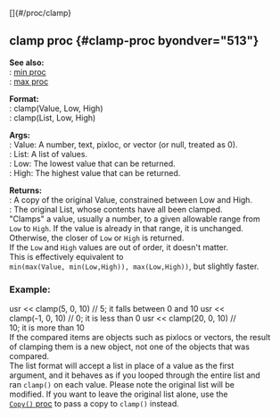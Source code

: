 []{#/proc/clamp}    
## clamp proc {#clamp-proc byondver="513"}    
**See also:**    
:   [min proc](/ref/proc/min)    
:   [max proc](/ref/proc/max)    
<!-- -->    
**Format:**    
:   clamp(Value, Low, High)    
:   clamp(List, Low, High)    
<!-- -->    
**Args:**    
:   Value: A number, text, pixloc, or vector (or null, treated as 0).    
:   List: A list of values.    
:   Low: The lowest value that can be returned.    
:   High: The highest value that can be returned.    
<!-- -->    
**Returns:**    
:   A copy of the original Value, constrained between Low and High.    
:   The original List, whose contents have all been clamped.    
\"Clamps\" a value, usually a number, to a given allowable range from    
`Low` to `High`. If the value is already in that range, it is unchanged.    
Otherwise, the closer of `Low` or `High` is returned.    
If the `Low` and `High` values are out of order, it doesn\'t matter.    
This is effectively equivalent to    
`min(max(Value, min(Low,High)), max(Low,High))`, but slightly faster.    
### Example:    
usr \<\< clamp(5, 0, 10) // 5; it falls between 0 and 10 usr \<\<    
clamp(-1, 0, 10) // 0; it is less than 0 usr \<\< clamp(20, 0, 10) //    
10; it is more than 10    
If the compared items are objects such as pixlocs or vectors, the result    
of clamping them is a new object, not one of the objects that was    
compared.    
The list format will accept a list in place of a value as the first    
argument, and it behaves as if you looped through the entire list and    
ran `clamp()` on each value. Please note the original list will be    
modified. If you want to leave the original list alone, use the    
[`Copy()` proc](/ref/list/proc/Copy) to pass a copy to `clamp()` instead.  
